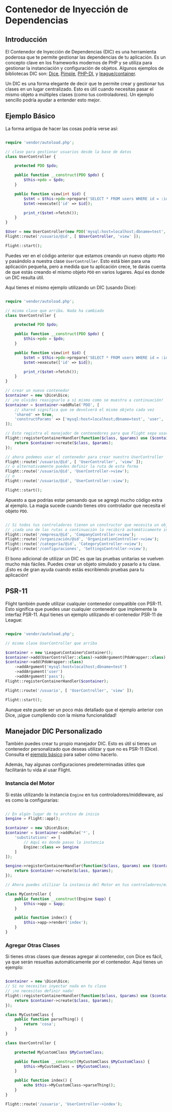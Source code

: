 # Contenedor de Inyección de Dependencias

## Introducción

El Contenedor de Inyección de Dependencias (DIC) es una herramienta poderosa que te permite gestionar las dependencias de tu aplicación. Es un concepto clave en los frameworks modernos de PHP y se utiliza para gestionar la instanciación y configuración de objetos. Algunos ejemplos de bibliotecas DIC son: [Dice](https://r.je/dice), [Pimple](https://pimple.symfony.com/), [PHP-DI](http://php-di.org/), y [league/container](https://container.thephpleague.com/).

Un DIC es una forma elegante de decir que te permite crear y gestionar tus clases en un lugar centralizado. Esto es útil cuando necesitas pasar el mismo objeto a múltiples clases (como tus controladores). Un ejemplo sencillo podría ayudar a entender esto mejor.

## Ejemplo Básico

La forma antigua de hacer las cosas podría verse así:
```php

require 'vendor/autoload.php';

// clase para gestionar usuarios desde la base de datos
class UserController {

	protected PDO $pdo;

	public function __construct(PDO $pdo) {
		$this->pdo = $pdo;
	}

	public function view(int $id) {
		$stmt = $this->pdo->prepare('SELECT * FROM users WHERE id = :id');
		$stmt->execute(['id' => $id]);

		print_r($stmt->fetch());
	}
}

$User = new UserController(new PDO('mysql:host=localhost;dbname=test', 'user', 'pass'));
Flight::route('/usuario/@id', [ $UserController, 'view' ]);

Flight::start();
```

Puedes ver en el código anterior que estamos creando un nuevo objeto `PDO` y pasándolo a nuestra clase `UserController`. Esto está bien para una aplicación pequeña, pero a medida que tu aplicación crece, te darás cuenta de que estás creando el mismo objeto `PDO` en varios lugares. Aquí es donde un DIC resulta útil.

Aquí tienes el mismo ejemplo utilizando un DIC (usando Dice):
```php

require 'vendor/autoload.php';

// misma clase que arriba. Nada ha cambiado
class UserController {

	protected PDO $pdo;

	public function __construct(PDO $pdo) {
		$this->pdo = $pdo;
	}

	public function view(int $id) {
		$stmt = $this->pdo->prepare('SELECT * FROM users WHERE id = :id');
		$stmt->execute(['id' => $id]);

		print_r($stmt->fetch());
	}
}

// crear un nuevo contenedor
$container = new \Dice\Dice;
// ¡no olvides reasignarlo a sí mismo como se muestra a continuación!
$container = $container->addRule('PDO', [
	// shared significa que se devolverá el mismo objeto cada vez
	'shared' => true,
	'constructParams' => ['mysql:host=localhost;dbname=test', 'user', 'pass' ]
]);

// Esto registra el manejador de contenedores para que Flight sepa usarlo.
Flight::registerContainerHandler(function($class, $params) use ($container) {
	return $container->create($class, $params);
});

// ahora podemos usar el contenedor para crear nuestro UserController
Flight::route('/usuario/@id', [ 'UserController', 'view' ]);
// o alternativamente puedes definir la ruta de esta forma
Flight::route('/usuario/@id', 'UserController->view');
// o
Flight::route('/usuario/@id', 'UserController::view');

Flight::start();
```

Apuesto a que podrías estar pensando que se agregó mucho código extra al ejemplo.
La magia sucede cuando tienes otro controlador que necesita el objeto `PDO`.

```php

// Si todos tus controladores tienen un constructor que necesita un objeto PDO
// ¡cada una de las rutas a continuación lo recibirá automáticamente inyectado!
Flight::route('/empresa/@id', 'CompanyController->view');
Flight::route('/organización/@id', 'OrganizationController->view');
Flight::route('/categoría/@id', 'CategoryController->view');
Flight::route('/configuraciones', 'SettingsController->view');
```

El bono adicional de utilizar un DIC es que las pruebas unitarias se vuelven mucho más fáciles. Puedes crear un objeto simulado y pasarlo a tu clase. ¡Esto es de gran ayuda cuando estás escribiendo pruebas para tu aplicación!

## PSR-11

Flight también puede utilizar cualquier contenedor compatible con PSR-11. Esto significa que puedes usar cualquier contenedor que implemente la interfaz PSR-11. Aquí tienes un ejemplo utilizando el contenedor PSR-11 de League:

```php

require 'vendor/autoload.php';

// misma clase UserController que arriba

$container = new \League\Container\Container();
$container->add(UserController::class)->addArgument(PdoWrapper::class);
$container->add(PdoWrapper::class)
	->addArgument('mysql:host=localhost;dbname=test')
	->addArgument('user')
	->addArgument('pass');
Flight::registerContainerHandler($container);

Flight::route('/usuario', [ 'UserController', 'view' ]);

Flight::start();
```

Aunque este puede ser un poco más detallado que el ejemplo anterior con Dice, ¡sigue cumpliendo con la misma funcionalidad!

## Manejador DIC Personalizado

También puedes crear tu propio manejador DIC. Esto es útil si tienes un contenedor personalizado que deseas utilizar y que no es PSR-11 (Dice). Consulta el [ejemplo básico](#basic-example) para saber cómo hacerlo.

Además, hay algunas configuraciones predeterminadas útiles que facilitarán tu vida al usar Flight.

### Instancia del Motor

Si estás utilizando la instancia `Engine` en tus controladores/middleware, así es como la configurarías:

```php

// En algún lugar de tu archivo de inicio
$engine = Flight::app();

$container = new \Dice\Dice;
$container = $container->addRule('*', [
	'substitutions' => [
		// Aquí es donde pasas la instancia
		Engine::class => $engine
	]
]);

$engine->registerContainerHandler(function($class, $params) use ($container) {
	return $container->create($class, $params);
});

// Ahora puedes utilizar la instancia del Motor en tus controladores/middleware

class MyController {
	public function __construct(Engine $app) {
		$this->app = $app;
	}

	public function index() {
		$this->app->render('index');
	}
}
```

### Agregar Otras Clases

Si tienes otras clases que deseas agregar al contenedor, con Dice es fácil, ya que serán resueltas automáticamente por el contenedor. Aquí tienes un ejemplo:

```php

$container = new \Dice\Dice;
// Si no necesitas inyectar nada en tu clase
// ¡no necesitas definir nada!
Flight::registerContainerHandler(function($class, $params) use ($container) {
	return $container->create($class, $params);
});

class MyCustomClass {
	public function parseThing() {
		return 'cosa';
	}
}

class UserController {

	protected MyCustomClass $MyCustomClass;

	public function __construct(MyCustomClass $MyCustomClass) {
		$this->MyCustomClass = $MyCustomClass;
	}

	public function index() {
		echo $this->MyCustomClass->parseThing();
	}
}

Flight::route('/usuario', 'UserController->index');
```